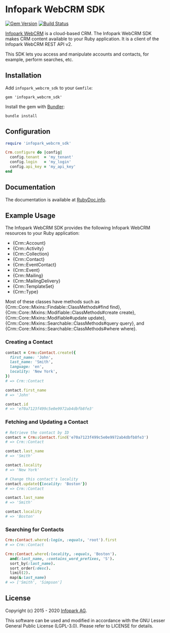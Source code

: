 # Infopark WebCRM SDK

[![Gem Version](https://badge.fury.io/rb/infopark_webcrm_sdk.svg)](http://badge.fury.io/rb/infopark_webcrm_sdk)
[![Build Status](https://travis-ci.org/infopark/webcrm_sdk.svg?branch=master)](https://travis-ci.org/infopark/webcrm_sdk)

[Infopark WebCRM](https://infopark.com/) is a cloud-based CRM.
The Infopark WebCRM SDK makes CRM content available to your Ruby application.
It is a client of the Infopark WebCRM REST API v2.

This SDK lets you access and manipulate accounts and contacts, for example, perform searches, etc.

## Installation

Add `infopark_webcrm_sdk` to your `Gemfile`:

    gem 'infopark_webcrm_sdk'

Install the gem with [Bundler](http://bundler.io/):

    bundle install

## Configuration

```ruby
require 'infopark_webcrm_sdk'

Crm.configure do |config|
  config.tenant  = 'my_tenant'
  config.login   = 'my_login'
  config.api_key = 'my_api_key'
end
```

## Documentation

The documentation is available at [RubyDoc.info](http://www.rubydoc.info/gems/infopark_webcrm_sdk).

## Example Usage

The Infopark WebCRM SDK provides the following Infopark WebCRM resources to your Ruby application:

* {Crm::Account}
* {Crm::Activity}
* {Crm::Collection}
* {Crm::Contact}
* {Crm::EventContact}
* {Crm::Event}
* {Crm::Mailing}
* {Crm::MailingDelivery}
* {Crm::TemplateSet}
* {Crm::Type}

Most of these classes have methods such as {Crm::Core::Mixins::Findable::ClassMethods#find find}, {Crm::Core::Mixins::Modifiable::ClassMethods#create create}, {Crm::Core::Mixins::Modifiable#update update}, {Crm::Core::Mixins::Searchable::ClassMethods#query query}, and {Crm::Core::Mixins::Searchable::ClassMethods#where where}.

### Creating a Contact

```ruby
contact = Crm::Contact.create({
  first_name: 'John',
  last_name: 'Smith',
  language: 'en',
  locality: 'New York',
})
# => Crm::Contact

contact.first_name
# => 'John'

contact.id
# => 'e70a7123f499c5e0e9972ab4dbfb8fe3'
```

### Fetching and Updating a Contact

```ruby
# Retrieve the contact by ID
contact = Crm::Contact.find('e70a7123f499c5e0e9972ab4dbfb8fe3')
# => Crm::Contact

contact.last_name
# => 'Smith'

contact.locality
# => 'New York'

# Change this contact's locality
contact.update({locality: 'Boston'})
# => Crm::Contact

contact.last_name
# => 'Smith'

contact.locality
# => 'Boston'
```

### Searching for Contacts

```ruby
Crm::Contact.where(:login, :equals, 'root').first
# => Crm::Contact

Crm::Contact.where(:locality, :equals, 'Boston').
  and(:last_name, :contains_word_prefixes, 'S').
  sort_by(:last_name).
  sort_order(:desc).
  limit(2).
  map(&:last_name)
# => ['Smith', 'Simpson']
```

## License

Copyright (c) 2015 - 2020 [Infopark AG](https://infopark.com).

This software can be used and modified in accordance with the GNU Lesser General Public License
(LGPL-3.0). Please refer to LICENSE for details.
